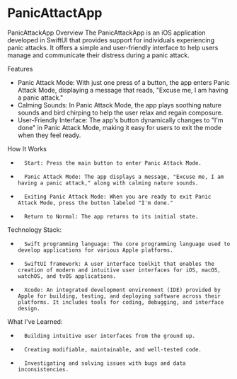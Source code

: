 # PanicAttactApp
PanicAttackApp  Overview The PanicAttackApp is an iOS application developed in SwiftUI that provides support for individuals experiencing panic attacks. It offers a simple and user-friendly interface to help users manage and communicate their distress during a panic attack.

Features
* Panic Attack Mode: With just one press of a button, the app enters Panic Attack Mode, displaying a message that reads, "Excuse me, I am having a panic attack."
* Calming Sounds: In Panic Attack Mode, the app plays soothing nature sounds and bird chirping to help the user relax and regain composure.
* User-Friendly Interface: The app's button dynamically changes to "I'm done" in Panic Attack Mode, making it easy for users to exit the mode when they feel ready.



How It Works
* 		Start: Press the main button to enter Panic Attack Mode.
* 		Panic Attack Mode: The app displays a message, "Excuse me, I am having a panic attack," along with calming nature sounds.
* 		Exiting Panic Attack Mode: When you are ready to exit Panic Attack Mode, press the button labeled "I'm done."
* 		Return to Normal: The app returns to its initial state.

Technology Stack:
* 		Swift programming language: The core programming language used to develop applications for various Apple platforms.
* 		SwiftUI framework: A user interface toolkit that enables the creation of modern and intuitive user interfaces for iOS, macOS, watchOS, and tvOS applications.
* 		Xcode: An integrated development environment (IDE) provided by Apple for building, testing, and deploying software across their platforms. It includes tools for coding, debugging, and interface design.

What I've Learned:
* 		Building intuitive user interfaces from the ground up.
* 		Creating modifiable, maintainable, and well-tested code.
* 		Investigating and solving issues with bugs and data inconsistencies.


